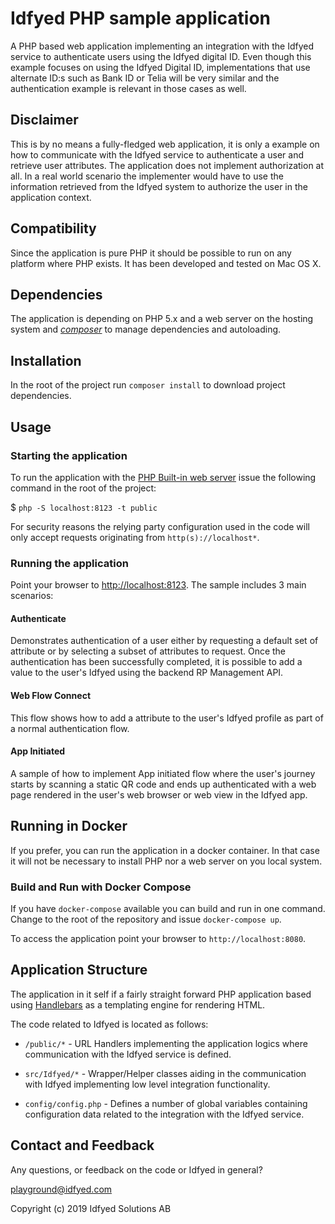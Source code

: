 # Idfyed PHP sample application

A PHP based web application implementing an integration with the
Idfyed service to authenticate users using the Idfyed digital
ID. Even though this example focuses on using the
Idfyed Digital ID, implementations that use alternate ID:s such as
Bank ID or Telia will be very similar and the authentication example is relevant in
those cases as well.

## Disclaimer

This is by no means a fully-fledged web application, it is only a
example on how to communicate with the Idfyed service to
authenticate a user and retrieve user attributes. The application does
not implement authorization at all. In a real world scenario the
implementer would have to use the information retrieved from the Idfyed
system to authorize the user in the application context.

## Compatibility
Since the application is pure PHP it should be possible to run on any platform where PHP exists. It has been developed
and tested on Mac OS X.

## Dependencies
The application is depending on PHP 5.x and a web server on the hosting system and [*composer*](http://getcomposer.org)
to manage dependencies and autoloading.  

## Installation

In the root of the project run `composer install` to download project dependencies.

## Usage

### Starting the application

To run the application with the [PHP Built-in web server](http://php.net/manual/en/features.commandline.webserver.php)
issue the following command in the root of the project:

$ `php -S localhost:8123 -t public`

For security reasons the relying party configuration used in the code will only accept requests
originating from `http(s)://localhost*`.

### Running the application
Point your browser to [http://localhost:8123](http://localhost:8123). The sample includes
3 main scenarios:

#### Authenticate

Demonstrates authentication of a user either by requesting a default
set of attribute or by selecting a subset of attributes to request.
Once the authentication has been successfully completed, it is possible
to add a value to the user's Idfyed using the backend RP Management API.

#### Web Flow Connect

This flow shows how to add a attribute to the user's Idfyed profile as
part of a normal authentication flow.

#### App Initiated

A sample of how to implement App initiated flow where the user's journey
starts by scanning a static QR code and ends up authenticated with a
web page rendered in the user's web browser or web view in the Idfyed
app.

## Running in Docker

If you prefer, you can run the application in a docker container. In that case it will not be necessary to install PHP
nor a web server on you local system.

### Build and Run with Docker Compose

If you have `docker-compose` available you can build and run in one command. Change to the root of the repository and
issue `docker-compose up`.

To access the application point your browser to `http://localhost:8080`.

## Application Structure

The application in it self if a fairly straight forward PHP application based using [Handlebars](http://handlebarsjs.com/)
as a templating engine for rendering HTML.

The code related to Idfyed is located as follows:

* `/public/*` - URL Handlers implementing the application logics where communication with the Idfyed service is
defined.

* `src/Idfyed/*` - Wrapper/Helper classes aiding in the communication with Idfyed implementing low level integration
functionality.


* `config/config.php` - Defines a number of global variables containing configuration data related to the integration
with the Idfyed service.

## Contact and Feedback

Any questions, or feedback on the code or Idfyed in general?

playground@idfyed.com

Copyright (c) 2019 Idfyed Solutions AB
